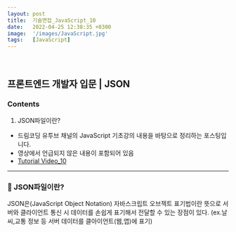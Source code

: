 ```yaml
---
layout: post
title:  기술면접_JavaScript_10
date:   2022-04-25 12:38:35 +0300
image:  '/images/JavaScript.jpg'
tags:   [JavaScript]
---
```

<br/>

## 프론트엔드 개발자 입문 | JSON<br/>

### Contents <br/>
1. JSON파일이란?<br/>


* 드림코딩 유투브 채널의 JavaScript 기초강의 내용을 바탕으로 정리하는 포스팅입니다. <br/>
* 영상에서 언급되지 않은 내용이 포함되어 있음<br/>
* [Tutorial Video_10](https://www.youtube.com/watch?v=FN_D4Ihs3LE&list=PLv2d7VI9OotTVOL4QmPfvJWPJvkmv6h-2&index=10)<br/>

___

### :bell: JSON파일이란? <br/>
JSON은(JavaScript Object Notation) 자바스크립트 오브젝트 표기법이란 뜻으로 서버와 클라이언트 통신 시 데이터를 손쉽게 표기해서 전달할 수 있는 장점이 있다. (ex.날씨,교통 정보 등 서버 데이터를 클아이언트(웹,앱)에 표기)

